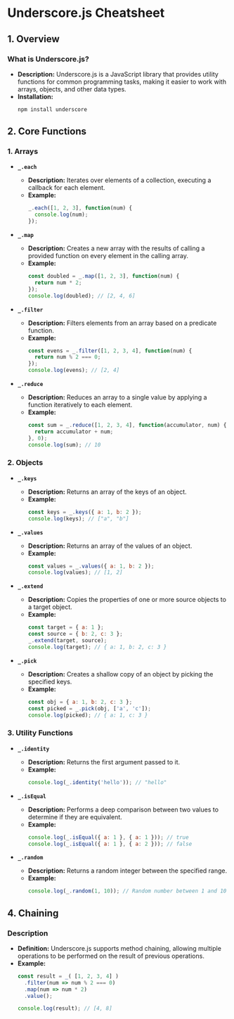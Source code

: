 # **Underscore.js Cheatsheet**

## **1. Overview**

### **What is Underscore.js?**
- **Description:** Underscore.js is a JavaScript library that provides utility functions for common programming tasks, making it easier to work with arrays, objects, and other data types.
- **Installation:**
  ```bash
  npm install underscore
  ```

## **2. Core Functions**

### **1. Arrays**

- **`_.each`**
  - **Description:** Iterates over elements of a collection, executing a callback for each element.
  - **Example:**
    ```javascript
    _.each([1, 2, 3], function(num) {
      console.log(num);
    });
    ```

- **`_.map`**
  - **Description:** Creates a new array with the results of calling a provided function on every element in the calling array.
  - **Example:**
    ```javascript
    const doubled = _.map([1, 2, 3], function(num) {
      return num * 2;
    });
    console.log(doubled); // [2, 4, 6]
    ```

- **`_.filter`**
  - **Description:** Filters elements from an array based on a predicate function.
  - **Example:**
    ```javascript
    const evens = _.filter([1, 2, 3, 4], function(num) {
      return num % 2 === 0;
    });
    console.log(evens); // [2, 4]
    ```

- **`_.reduce`**
  - **Description:** Reduces an array to a single value by applying a function iteratively to each element.
  - **Example:**
    ```javascript
    const sum = _.reduce([1, 2, 3, 4], function(accumulator, num) {
      return accumulator + num;
    }, 0);
    console.log(sum); // 10
    ```

### **2. Objects**

- **`_.keys`**
  - **Description:** Returns an array of the keys of an object.
  - **Example:**
    ```javascript
    const keys = _.keys({ a: 1, b: 2 });
    console.log(keys); // ["a", "b"]
    ```

- **`_.values`**
  - **Description:** Returns an array of the values of an object.
  - **Example:**
    ```javascript
    const values = _.values({ a: 1, b: 2 });
    console.log(values); // [1, 2]
    ```

- **`_.extend`**
  - **Description:** Copies the properties of one or more source objects to a target object.
  - **Example:**
    ```javascript
    const target = { a: 1 };
    const source = { b: 2, c: 3 };
    _.extend(target, source);
    console.log(target); // { a: 1, b: 2, c: 3 }
    ```

- **`_.pick`**
  - **Description:** Creates a shallow copy of an object by picking the specified keys.
  - **Example:**
    ```javascript
    const obj = { a: 1, b: 2, c: 3 };
    const picked = _.pick(obj, ['a', 'c']);
    console.log(picked); // { a: 1, c: 3 }
    ```

### **3. Utility Functions**

- **`_.identity`**
  - **Description:** Returns the first argument passed to it.
  - **Example:**
    ```javascript
    console.log(_.identity('hello')); // "hello"
    ```

- **`_.isEqual`**
  - **Description:** Performs a deep comparison between two values to determine if they are equivalent.
  - **Example:**
    ```javascript
    console.log(_.isEqual({ a: 1 }, { a: 1 })); // true
    console.log(_.isEqual({ a: 1 }, { a: 2 })); // false
    ```

- **`_.random`**
  - **Description:** Returns a random integer between the specified range.
  - **Example:**
    ```javascript
    console.log(_.random(1, 10)); // Random number between 1 and 10
    ```

## **4. Chaining**

### **Description**
- **Definition:** Underscore.js supports method chaining, allowing multiple operations to be performed on the result of previous operations.
- **Example:**
  ```javascript
  const result = _( [1, 2, 3, 4] )
    .filter(num => num % 2 === 0)
    .map(num => num * 2)
    .value();
  
  console.log(result); // [4, 8]
  ```
